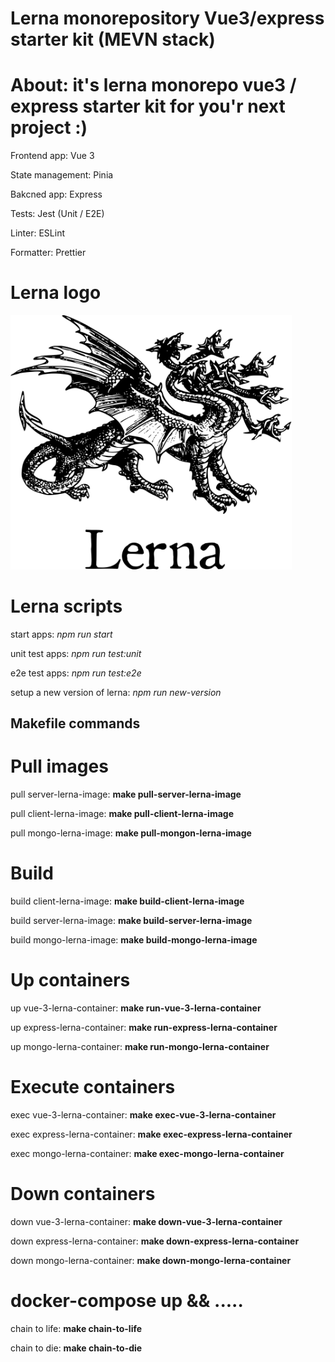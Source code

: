# Lerna monorepository Vue3/express starter kit (MEVN stack)

# About: it's lerna monorepo vue3 / express starter kit for you'r next project :)

Frontend app: Vue 3

State management: Pinia

Bakcned app: Express

Tests: Jest (Unit / E2E)

Linter: ESLint

Formatter: Prettier

# Lerna logo

<p><img src="./assets/lerna_logo.png" width="450" /></p>

# Lerna scripts

start apps: _npm run start_

unit test apps: _npm run test:unit_

e2e test apps: _npm run test:e2e_

setup a new version of lerna: _npm run new-version_

## Makefile commands

# Pull images

pull server-lerna-image: **make pull-server-lerna-image**

pull client-lerna-image: **make pull-client-lerna-image**

pull mongo-lerna-image: **make pull-mongon-lerna-image**

# Build

build client-lerna-image: **make build-client-lerna-image**

build server-lerna-image: **make build-server-lerna-image**

build mongo-lerna-image: **make build-mongo-lerna-image**

# Up containers

up vue-3-lerna-container: **make run-vue-3-lerna-container**

up express-lerna-container: **make run-express-lerna-container**

up mongo-lerna-container: **make run-mongo-lerna-container**

# Execute containers

exec vue-3-lerna-container: **make exec-vue-3-lerna-container**

exec express-lerna-container: **make exec-express-lerna-container**

exec mongo-lerna-container: **make exec-mongo-lerna-container**

# Down containers

down vue-3-lerna-container: **make down-vue-3-lerna-container**

down express-lerna-container: **make down-express-lerna-container**

down mongo-lerna-container: **make down-mongo-lerna-container**

# docker-compose up && .....

chain to life: **make chain-to-life**

chain to die: **make chain-to-die**

